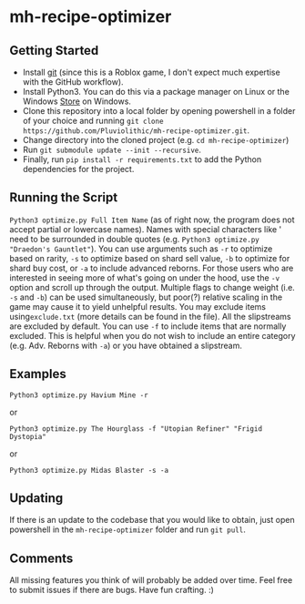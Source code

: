 # mh-recipe-optimizer

## Getting Started

* Install [git](https://git-scm.com/downloads) (since this is a Roblox game, I don't expect much expertise with the GitHub workflow).
* Install Python3. You can do this via a package manager on Linux or the Windows [Store](https://apps.microsoft.com/store/detail/python-310/9PJPW5LDXLZ5) on Windows.
* Clone this repository into a local folder by opening powershell in a folder of your choice and running `git clone https://github.com/Pluviolithic/mh-recipe-optimizer.git`.
* Change directory into the cloned project (e.g. `cd mh-recipe-optimizer`)
* Run `git submodule update --init --recursive`.
* Finally, run `pip install -r requirements.txt` to add the Python dependencies for the project.

## Running the Script

`Python3 optimize.py Full Item Name` (as of right now, the program does not accept partial or lowercase names). Names with special characters like ' need to be surrounded in double quotes (e.g. `Python3 optimize.py "Draedon's Gauntlet"`). You can use arguments such as `-r` to optimize based on rarity, `-s` to optimize based on shard sell value, `-b` to optimize for shard buy cost, or `-a` to include advanced reborns. For those users who are interested in seeing more of what's going on under the hood, use the `-v` option and scroll up through the output. Multiple flags to change weight (i.e. `-s` and `-b`) can be used simultaneously, but poor(?) relative scaling in the game may cause it to yield unhelpful results. You may exclude items using`exclude.txt` (more details can be found in the file). All the slipstreams are excluded by default. You can use `-f` to include items that are normally excluded. This is helpful when you do not wish to include an entire category (e.g. Adv. Reborns with `-a`) or you have obtained a slipstream.

## Examples

```console
Python3 optimize.py Havium Mine -r
```

or

```console
Python3 optimize.py The Hourglass -f "Utopian Refiner" "Frigid Dystopia"
```

or

```console
Python3 optimize.py Midas Blaster -s -a
```

## Updating

If there is an update to the codebase that you would like to obtain, just open powershell in the `mh-recipe-optimizer` folder and run `git pull`.

## Comments

All missing features you think of will probably be added over time. Feel free to submit issues if there are bugs. Have fun crafting. :)

